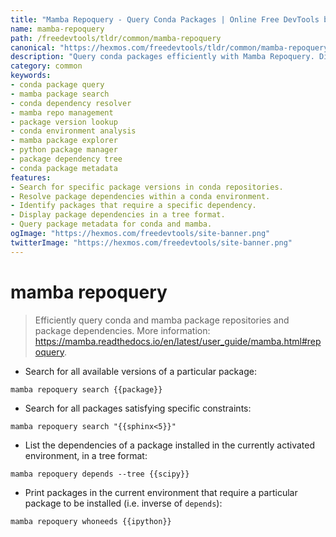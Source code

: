 ```yaml
---
title: "Mamba Repoquery - Query Conda Packages | Online Free DevTools by Hexmos"
name: mamba-repoquery
path: /freedevtools/tldr/common/mamba-repoquery
canonical: "https://hexmos.com/freedevtools/tldr/common/mamba-repoquery/"
description: "Query conda packages efficiently with Mamba Repoquery. Discover package versions, dependencies, and required packages using command line. Free online tool, no registration required."
category: common
keywords:
- conda package query
- mamba package search
- conda dependency resolver
- mamba repo management
- package version lookup
- conda environment analysis
- mamba package explorer
- python package manager
- package dependency tree
- conda package metadata
features:
- Search for specific package versions in conda repositories.
- Resolve package dependencies within a conda environment.
- Identify packages that require a specific dependency.
- Display package dependencies in a tree format.
- Query package metadata for conda and mamba.
ogImage: "https://hexmos.com/freedevtools/site-banner.png"
twitterImage: "https://hexmos.com/freedevtools/site-banner.png"
---
```


# mamba repoquery

> Efficiently query conda and mamba package repositories and package dependencies.
> More information: <https://mamba.readthedocs.io/en/latest/user_guide/mamba.html#repoquery>.

- Search for all available versions of a particular package:

`mamba repoquery search {{package}}`

- Search for all packages satisfying specific constraints:

`mamba repoquery search "{{sphinx<5}}"`

- List the dependencies of a package installed in the currently activated environment, in a tree format:

`mamba repoquery depends --tree {{scipy}}`

- Print packages in the current environment that require a particular package to be installed (i.e. inverse of `depends`):

`mamba repoquery whoneeds {{ipython}}`
